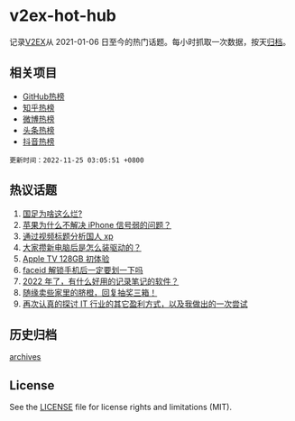 # v2ex-hot-hub

 记录[V2EX](https://www.v2ex.com/)从 2021-01-06 日至今的热门话题。每小时抓取一次数据，按天[归档](archives)。
 
 ## 相关项目

- [GitHub热榜](https://github.com/snaildev/github-hot-hub)
- [知乎热榜](https://github.com/snaildev/zhihu-hot-hub)
- [微博热榜](https://github.com/snaildev/weibo-hot-hub)
- [头条热榜](https://github.com/snaildev/toutiao-hot-hub)
- [抖音热榜](https://github.com/snaildev/douyin-hot-hub)


 `更新时间：2022-11-25 03:05:51 +0800`

## 热议话题

1. [国足为啥这么烂?](https://www.v2ex.com/t/897544)
1. [苹果为什么不解决 iPhone 信号弱的问题？](https://www.v2ex.com/t/897600)
1. [通过视频标题分析国人 xp](https://www.v2ex.com/t/897558)
1. [大家攒新电脑后是怎么装驱动的？](https://www.v2ex.com/t/897632)
1. [Apple TV 128GB 初体验](https://www.v2ex.com/t/897508)
1. [faceid 解锁手机后一定要划一下吗](https://www.v2ex.com/t/897506)
1. [2022 年了，有什么好用的记录笔记的软件？](https://www.v2ex.com/t/897520)
1. [随缘卖些家里的脐橙，回复抽奖三箱！](https://www.v2ex.com/t/897658)
1. [再次认真的探讨 IT 行业的其它盈利方式，以及我做出的一次尝试](https://www.v2ex.com/t/897487)

## 历史归档

[archives](archives)

## License

See the [LICENSE](LICENSE) file for license rights and limitations (MIT).
